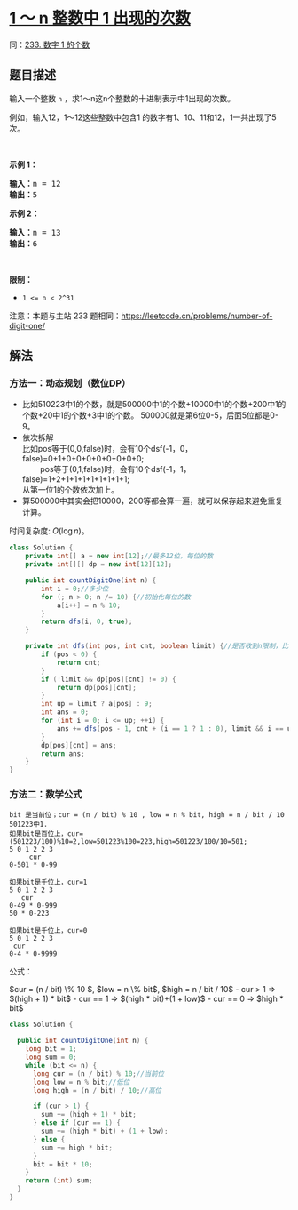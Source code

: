 # [1 ～ n 整数中 1 出现的次数](https://leetcode.cn/problems/1nzheng-shu-zhong-1chu-xian-de-ci-shu-lcof/)
同：[233. 数字 1 的个数](https://leetcode.cn/problems/number-of-digit-one/description/)

## 题目描述

<p>输入一个整数 <code>n</code> ，求1～n这n个整数的十进制表示中1出现的次数。</p>

<p>例如，输入12，1～12这些整数中包含1 的数字有1、10、11和12，1一共出现了5次。</p>

<p> </p>

<p><strong>示例 1：</strong></p>

<pre>
<strong>输入：</strong>n = 12
<strong>输出：</strong>5
</pre>

<p><strong>示例 2：</strong></p>

<pre>
<strong>输入：</strong>n = 13
<strong>输出：</strong>6</pre>

<p> </p>

<p><strong>限制：</strong></p>

<ul>
	<li><code>1 <= n < 2^31</code></li>
</ul>

<p>注意：本题与主站 233 题相同：<a href="https://leetcode.cn/problems/number-of-digit-one/">https://leetcode.cn/problems/number-of-digit-one/</a></p>


## 解法

### 方法一：动态规划（数位DP）
- 比如510223中1的个数，就是500000中1的个数+10000中1的个数+200中1的个数+20中1的个数+3中1的个数。
  500000就是第6位0-5，后面5位都是0-9。
- 依次拆解</br>
  比如pos等于(0,0,false)时，会有10个dsf(-1，0，false)=0+1+0+0+0+0+0+0+0+0;</br>
  &emsp;&emsp; pos等于(0,1,false)时，会有10个dsf(-1，1，false)=1+2+1+1+1+1+1+1+1+1; </br>
  从第一位1的个数依次加上。
- 算500000中其实会把10000，200等都会算一遍，就可以保存起来避免重复计算。


时间复杂度: $O(\log n)$。


```java
class Solution {
    private int[] a = new int[12];//最多12位，每位的数
    private int[][] dp = new int[12][12];

    public int countDigitOne(int n) {
        int i = 0;//多少位
        for (; n > 0; n /= 10) {//初始化每位的数
            a[i++] = n % 10;
        }
        return dfs(i, 0, true);
    }

    private int dfs(int pos, int cnt, boolean limit) {//是否收到n限制，比如123，如果120了后面只能到121，122，123。否则像10可以到99
        if (pos < 0) {
            return cnt;
        }
        if (!limit && dp[pos][cnt] != 0) {
            return dp[pos][cnt];
        }
        int up = limit ? a[pos] : 9;
        int ans = 0;
        for (int i = 0; i <= up; ++i) {
            ans += dfs(pos - 1, cnt + (i == 1 ? 1 : 0), limit && i == up);
        }
        dp[pos][cnt] = ans;
        return ans;
    }
}
```


### 方法二：数学公式
````
bit 是当前位；cur = (n / bit) % 10 , low = n % bit, high = n / bit / 10 
501223中1.
如果bit是百位上，cur=(501223/100)%10=2,low=501223%100=223,high=501223/100/10=501;
5 0 1 2 2 3
     cur
0-501 * 0-99

如果bit是千位上，cur=1
5 0 1 2 2 3
   cur  
0-49 * 0-999
50 * 0-223

如果bit是千位上，cur=0
5 0 1 2 2 3
 cur    
0-4 * 0-9999

````

<P>公式：</P>
$cur = (n / bit) \% 10 $, $low = n \% bit$, $high = n / bit / 10$
- cur > 1  => $(high + 1) * bit$
- cur == 1 => $(high * bit)+(1 + low)$
- cur == 0 => $high * bit$

````java
class Solution {

  public int countDigitOne(int n) {
    long bit = 1;
    long sum = 0;
    while (bit <= n) {
      long cur = (n / bit) % 10;//当前位
      long low = n % bit;//低位
      long high = (n / bit) / 10;//高位

      if (cur > 1) {
        sum += (high + 1) * bit;
      } else if (cur == 1) {
        sum += (high * bit) + (1 + low);
      } else {
        sum += high * bit;
      }
      bit = bit * 10;
    }
    return (int) sum;
  }
}
````

